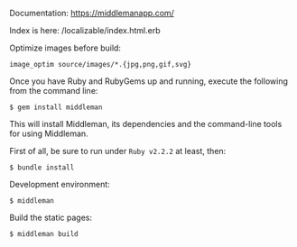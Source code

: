 Documentation: https://middlemanapp.com/

Index is here: /localizable/index.html.erb

Optimize images before build:

    image_optim source/images/*.{jpg,png,gif,svg}

Once you have Ruby and RubyGems up and running, execute the following from the command line:

    $ gem install middleman

This will install Middleman, its dependencies and the command-line tools for using Middleman.

First of all, be sure to run under ```Ruby v2.2.2``` at least, then:

    $ bundle install

Development environment:
    
    $ middleman

Build the static pages:

    $ middleman build